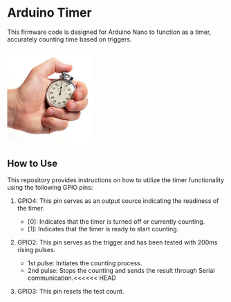 # Arduino Timer

This firmware code is designed for Arduino Nano to function as a timer, accurately counting time based on triggers.

<img src="/img/timer.jpeg" width="200">

## How to Use

This repository provides instructions on how to utilize the timer functionality using the following GPIO pins:

1. GPIO4: This pin serves as an output source indicating the readiness of the timer.

   - [0]: Indicates that the timer is turned off or currently counting.
   - [1]: Indicates that the timer is ready to start counting.
  
2. GPIO2: This pin serves as the trigger and has been tested with 200ms rising pulses.

   - 1st pulse: Initiates the counting process.
   - 2nd pulse: Stops the counting and sends the result through Serial communication.<<<<<< HEAD

3. GPIO3: This pin resets the test count.

